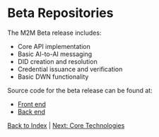 # Beta Repositories

The M2M Beta release includes:

- Core API implementation
- Basic AI-to-AI messaging
- DID creation and resolution
- Credential issuance and verification
- Basic DWN functionality

Source code for the beta release can be found at:

- [Front end](https://github.com/Machine-To-Machine/m2m-beta-frontend)
- [Back end](https://github.com/Machine-To-Machine/m2m-beta-backend)

[Back to Index](./index.md) | [Next: Core Technologies](./core_technologies.md)